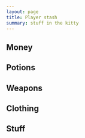 ```yaml
---
layout: page
title: Player stash
summary: stuff in the kitty
---
```


## Money

## Potions

## Weapons

## Clothing

## Stuff